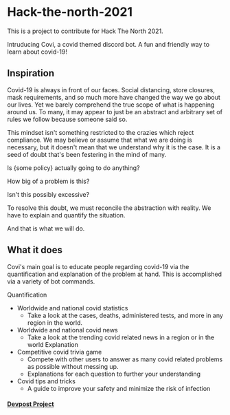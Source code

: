 # Hack-the-north-2021

This is a project to contribute for Hack The North 2021. 

Intruducing Covi, a covid themed discord bot. A fun and friendly way to learn about covid-19!

## Inspiration

Covid-19 is always in front of our faces. Social distancing, store closures, mask requirements, and so much more have changed the way we go about our lives. Yet we barely comprehend the true scope of what is happening around us. To many, it may appear to just be an abstract and arbitrary set of rules we follow because someone said so.

This mindset isn't something restricted to the crazies which reject compliance. We may believe or assume that what we are doing is necessary, but it doesn't mean that we understand why it is the case. It is a seed of doubt that's been festering in the mind of many.

Is {some policy} actually going to do anything?

How big of a problem is this?

Isn't this possibly excessive?

To resolve this doubt, we must reconcile the abstraction with reality. We have to explain and quantify the situation.

And that is what we will do.


## What it does

Covi's main goal is to educate people regarding covid-19 via the quantification and explanation of the problem at hand. This is accomplished via a variety of bot commands.

Quantification
- Worldwide and national covid statistics
    - Take a look at the cases, deaths, administered tests, and more in any region in the world.
- Worldwide and national covid news
    - Take a look at the trending covid related news in a region or in the world
Explanation
- Competitive covid trivia game
    - Compete with other users to answer as many covid related problems as possible without messing up.
    - Explanations for each question to further your understanding
- Covid tips and tricks
    - A guide to improve your safety and minimize the risk of infection

#### [Devpost Project](https://devpost.com/software/covidiot-covid-themed-discord-bot)


